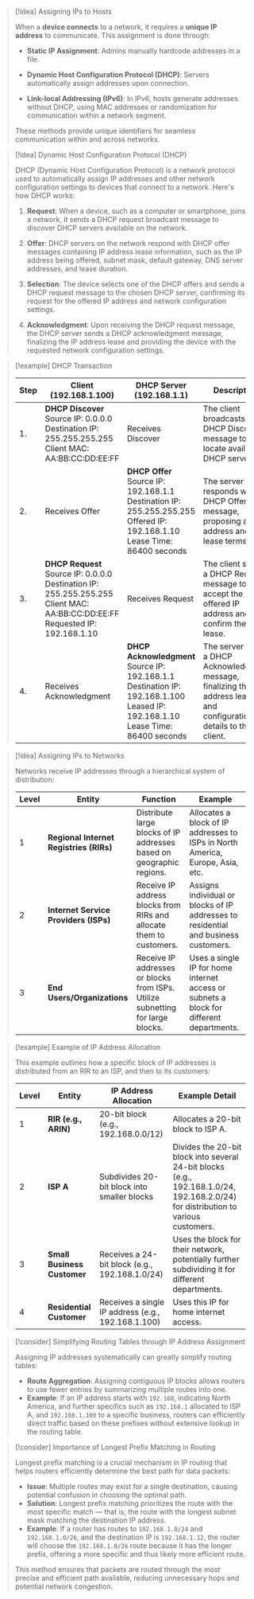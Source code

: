 > [!idea] Assigning IPs to Hosts
>
> When a **device connects** to a network, it requires a **unique IP address** to communicate. This assignment is done through:
>
> - **Static IP Assignment**: Admins manually hardcode addresses in a file. 
>
> - **Dynamic Host Configuration Protocol (DHCP)**: Servers automatically assign addresses upon connection.
>
> - **Link-local Addressing (IPv6)**: In IPv6, hosts generate addresses without DHCP, using MAC addresses or randomization for communication within a network segment.
>
> These methods provide unique identifiers for seamless communication within and across networks.

> [!idea] Dynamic Host Configuration Protocol (DHCP)
>
> DHCP (Dynamic Host Configuration Protocol) is a network protocol used to automatically assign IP addresses and other network configuration settings to devices that connect to a network. Here's how DHCP works:
>
> 1. **Request**: When a device, such as a computer or smartphone, joins a network, it sends a DHCP request broadcast message to discover DHCP servers available on the network.
>
> 2. **Offer**: DHCP servers on the network respond with DHCP offer messages containing IP address lease information, such as the IP address being offered, subnet mask, default gateway, DNS server addresses, and lease duration.
>
> 3. **Selection**: The device selects one of the DHCP offers and sends a DHCP request message to the chosen DHCP server, confirming its request for the offered IP address and network configuration settings.
>
> 4. **Acknowledgment**: Upon receiving the DHCP request message, the DHCP server sends a DHCP acknowledgment message, finalizing the IP address lease and providing the device with the requested network configuration settings.
>

> [!example] DHCP Transaction
>
> | Step | Client (192.168.1.100) | DHCP Server (192.168.1.1) | Description |
> |------|-------------------------|-------------------------|-------------|
> | 1.   | **DHCP Discover**<br>Source IP: 0.0.0.0<br>Destination IP: 255.255.255.255<br>Client MAC: AA:BB:CC:DD:EE:FF | Receives Discover | The client broadcasts a DHCP Discover message to locate available DHCP servers. |
> | 2.   | Receives Offer | **DHCP Offer**<br>Source IP: 192.168.1.1<br>Destination IP: 255.255.255.255<br>Offered IP: 192.168.1.10<br>Lease Time: 86400 seconds | The server responds with a DHCP Offer message, proposing an IP address and lease terms. |
> | 3.   | **DHCP Request**<br>Source IP: 0.0.0.0<br>Destination IP: 255.255.255.255<br>Client MAC: AA:BB:CC:DD:EE:FF<br>Requested IP: 192.168.1.10 | Receives Request | The client sends a DHCP Request message to accept the offered IP address and confirm the lease. |
> | 4.   | Receives Acknowledgment | **DHCP Acknowledgment**<br>Source IP: 192.168.1.1<br>Destination IP: 192.168.1.100<br>Leased IP: 192.168.1.10<br>Lease Time: 86400 seconds | The server sends a DHCP Acknowledgment message, finalizing the IP address lease and configuration details to the client. |

> [!idea] Assigning IPs to Networks
>
> Networks receive IP addresses through a hierarchical system of distribution:
>
> | Level | Entity | Function | Example |
> |-------|--------|----------|---------|
> | 1 | **Regional Internet Registries (RIRs)** | Distribute large blocks of IP addresses based on geographic regions. | Allocates a block of IP addresses to ISPs in North America, Europe, Asia, etc. |
> | 2 | **Internet Service Providers (ISPs)** | Receive IP address blocks from RIRs and allocate them to customers. | Assigns individual or blocks of IP addresses to residential and business customers. |
> | 3 | **End Users/Organizations** | Receive IP addresses or blocks from ISPs. Utilize subnetting for large blocks. | Uses a single IP for home internet access or subnets a block for different departments. |

> [!example] Example of IP Address Allocation
>
> This example outlines how a specific block of IP addresses is distributed from an RIR to an ISP, and then to its customers:
>
> | Level | Entity | IP Address Allocation | Example Detail |
> |-------|--------|-----------------------|----------------|
> | 1 | **RIR (e.g., ARIN)** | 20-bit block (e.g., 192.168.0.0/12) | Allocates a 20-bit block to ISP A. |
> | 2 | **ISP A** | Subdivides 20-bit block into smaller blocks | Divides the 20-bit block into several 24-bit blocks (e.g., 192.168.1.0/24, 192.168.2.0/24) for distribution to various customers. |
> | 3 | **Small Business Customer** | Receives a 24-bit block (e.g., 192.168.1.0/24) | Uses the block for their network, potentially further subdividing it for different departments. |
> | 4 | **Residential Customer** | Receives a single IP address (e.g., 192.168.1.100) | Uses this IP for home internet access. |

> [!consider] Simplifying Routing Tables through IP Address Assignment
>
> Assigning IP addresses systematically can greatly simplify routing tables:
>
> - **Route Aggregation**: Assigning contiguous IP blocks allows routers to use fewer entries by summarizing multiple routes into one.
> - **Example**: If an IP address starts with `192.168`, indicating North America, and further specifics such as `192.168.1` allocated to ISP A, and `192.168.1.100` to a specific business, routers can efficiently direct traffic based on these prefixes without extensive lookup in the routing table.

> [!consider] Importance of Longest Prefix Matching in Routing
>
> Longest prefix matching is a crucial mechanism in IP routing that helps routers efficiently determine the best path for data packets:
>
> - **Issue**: Multiple routes may exist for a single destination, causing potential confusion in choosing the optimal path.
> - **Solution**: Longest prefix matching prioritizes the route with the most specific match — that is, the route with the longest subnet mask matching the destination IP address.
> - **Example**: If a router has routes to `192.168.1.0/24` and `192.168.1.0/26`, and the destination IP is `192.168.1.12`, the router will choose the `192.168.1.0/26` route because it has the longer prefix, offering a more specific and thus likely more efficient route.
>
> This method ensures that packets are routed through the most precise and efficient path available, reducing unnecessary hops and potential network congestion.



